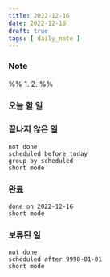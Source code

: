 ```yaml
---
title: 2022-12-16
date: 2022-12-16
draft: true
tags: [ daily_note ]
---
```


### Note

%% 1. 2. %%

### 오늘 할 일

### 끝나지 않은 일

```tasks
not done
scheduled before today
group by scheduled
short mode
```

### 완료

```tasks
done on 2022-12-16
short mode
```

### 보류된 일

```tasks
not done
scheduled after 9998-01-01
short mode
```

